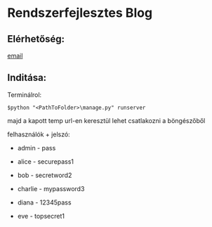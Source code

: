 # Rendszerfejlesztes Blog


## Elérhetőség:
[email](dani.csehovics@gmail.com)


## Inditása: 
Terminálrol:

```
$python "<PathToFolder>\manage.py" runserver
```

majd a kapott temp url-en keresztül lehet csatlakozni a böngészőből

felhasználók + jelszó:

- admin - pass

- alice - securepass1

- bob - secretword2

- charlie - mypassword3

- diana - 12345pass

- eve - topsecret1
